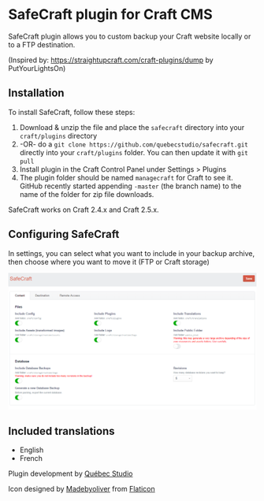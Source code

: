 # SafeCraft plugin for Craft CMS

SafeCraft plugin allows you to custom backup your Craft website locally or to a FTP destination. 

(Inspired by: https://straightupcraft.com/craft-plugins/dump by PutYourLightsOn)

## Installation

To install SafeCraft, follow these steps:

1. Download & unzip the file and place the `safecraft` directory into your `craft/plugins` directory
2.  -OR- do a `git clone https://github.com/quebecstudio/safecraft.git` directly into your `craft/plugins` folder.  You can then update it with `git pull`
3. Install plugin in the Craft Control Panel under Settings > Plugins
4. The plugin folder should be named `managecraft` for Craft to see it.  GitHub recently started appending `-master` (the branch name) to the name of the folder for zip file downloads.

SafeCraft works on Craft 2.4.x and Craft 2.5.x.


## Configuring SafeCraft

In settings, you can select what you want to include in your backup archive, then choose where you want to move it (FTP or Craft storage)

![screenshot](/resources/screenshots/safecraft.png)


## Included translations

 - English
 - French


Plugin development by [Québec Studio](http://quebecstudio.com)

Icon designed by [Madebyoliver](http://www.flaticon.com/authors/madebyoliver) from [Flaticon](http://www.flaticon.com/)
